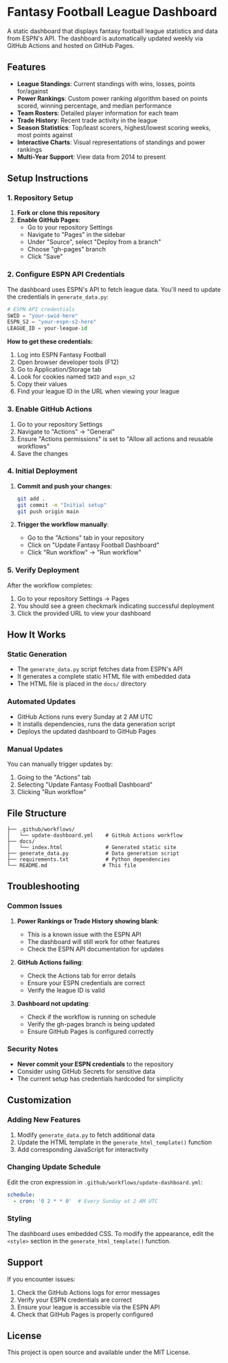 # Fantasy Football League Dashboard

A static dashboard that displays fantasy football league statistics and data from ESPN's API. The dashboard is automatically updated weekly via GitHub Actions and hosted on GitHub Pages.

## Features

- **League Standings**: Current standings with wins, losses, points for/against
- **Power Rankings**: Custom power ranking algorithm based on points scored, winning percentage, and median performance
- **Team Rosters**: Detailed player information for each team
- **Trade History**: Recent trade activity in the league
- **Season Statistics**: Top/least scorers, highest/lowest scoring weeks, most points against
- **Interactive Charts**: Visual representations of standings and power rankings
- **Multi-Year Support**: View data from 2014 to present

## Setup Instructions

### 1. Repository Setup

1. **Fork or clone this repository**
2. **Enable GitHub Pages**:
   - Go to your repository Settings
   - Navigate to "Pages" in the sidebar
   - Under "Source", select "Deploy from a branch"
   - Choose "gh-pages" branch
   - Click "Save"

### 2. Configure ESPN API Credentials

The dashboard uses ESPN's API to fetch league data. You'll need to update the credentials in `generate_data.py`:

```python
# ESPN API credentials
SWID = "your-swid-here"
ESPN_S2 = "your-espn-s2-here"
LEAGUE_ID = your-league-id
```

**How to get these credentials:**
1. Log into ESPN Fantasy Football
2. Open browser developer tools (F12)
3. Go to Application/Storage tab
4. Look for cookies named `SWID` and `espn_s2`
5. Copy their values
6. Find your league ID in the URL when viewing your league

### 3. Enable GitHub Actions

1. Go to your repository Settings
2. Navigate to "Actions" → "General"
3. Ensure "Actions permissions" is set to "Allow all actions and reusable workflows"
4. Save the changes

### 4. Initial Deployment

1. **Commit and push your changes**:
   ```bash
   git add .
   git commit -m "Initial setup"
   git push origin main
   ```

2. **Trigger the workflow manually**:
   - Go to the "Actions" tab in your repository
   - Click on "Update Fantasy Football Dashboard"
   - Click "Run workflow" → "Run workflow"

### 5. Verify Deployment

After the workflow completes:
1. Go to your repository Settings → Pages
2. You should see a green checkmark indicating successful deployment
3. Click the provided URL to view your dashboard

## How It Works

### Static Generation
- The `generate_data.py` script fetches data from ESPN's API
- It generates a complete static HTML file with embedded data
- The HTML file is placed in the `docs/` directory

### Automated Updates
- GitHub Actions runs every Sunday at 2 AM UTC
- It installs dependencies, runs the data generation script
- Deploys the updated dashboard to GitHub Pages

### Manual Updates
You can manually trigger updates by:
1. Going to the "Actions" tab
2. Selecting "Update Fantasy Football Dashboard"
3. Clicking "Run workflow"

## File Structure

```
├── .github/workflows/
│   └── update-dashboard.yml    # GitHub Actions workflow
├── docs/
│   └── index.html              # Generated static site
├── generate_data.py            # Data generation script
├── requirements.txt            # Python dependencies
└── README.md                  # This file
```

## Troubleshooting

### Common Issues

1. **Power Rankings or Trade History showing blank**:
   - This is a known issue with the ESPN API
   - The dashboard will still work for other features
   - Check the ESPN API documentation for updates

2. **GitHub Actions failing**:
   - Check the Actions tab for error details
   - Ensure your ESPN credentials are correct
   - Verify the league ID is valid

3. **Dashboard not updating**:
   - Check if the workflow is running on schedule
   - Verify the gh-pages branch is being updated
   - Ensure GitHub Pages is configured correctly

### Security Notes

- **Never commit your ESPN credentials** to the repository
- Consider using GitHub Secrets for sensitive data
- The current setup has credentials hardcoded for simplicity

## Customization

### Adding New Features
1. Modify `generate_data.py` to fetch additional data
2. Update the HTML template in the `generate_html_template()` function
3. Add corresponding JavaScript for interactivity

### Changing Update Schedule
Edit the cron expression in `.github/workflows/update-dashboard.yml`:
```yaml
schedule:
  - cron: '0 2 * * 0'  # Every Sunday at 2 AM UTC
```

### Styling
The dashboard uses embedded CSS. To modify the appearance, edit the `<style>` section in the `generate_html_template()` function.

## Support

If you encounter issues:
1. Check the GitHub Actions logs for error messages
2. Verify your ESPN credentials are correct
3. Ensure your league is accessible via the ESPN API
4. Check that GitHub Pages is properly configured

## License

This project is open source and available under the MIT License. 